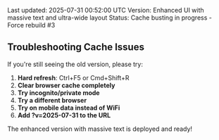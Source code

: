 Last updated: 2025-07-31 00:52:00 UTC
Version: Enhanced UI with massive text and ultra-wide layout
Status: Cache busting in progress - Force rebuild #3

## Troubleshooting Cache Issues

If you're still seeing the old version, please try:

1. **Hard refresh**: Ctrl+F5 or Cmd+Shift+R
2. **Clear browser cache completely**
3. **Try incognito/private mode**
4. **Try a different browser**
5. **Try on mobile data instead of WiFi**
6. **Add ?v=2025-07-31 to the URL**

The enhanced version with massive text is deployed and ready!
